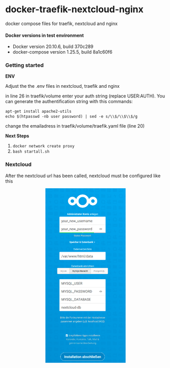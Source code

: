 # docker-traefik-nextcloud-nginx
docker compose files for traefik, nextcloud and nginx

#### Docker versions in test environment

- Docker version 20.10.6, build 370c289
- docker-compose version 1.25.5, build 8a1c60f6

### Getting started

**ENV**

Adjust the the .env files in nextcloud, traefik and  nginx

in line 26 in traefik/volume enter your auth string (replace USER:AUTH). You can generate the authentification string with this commands:
```
apt-get install apache2-utils
echo $(htpasswd -nb user password) | sed -e s/\\$/\\$\\$/g
```
change the emailadress in traefik/volume/traefik.yaml file (line 20)

**Next Steps**
1. ```docker network create proxy```
2. ```bash startall.sh``` 

### Nextcloud
After the nextcloud url has been called, nextcloud must be configured like this
<p align="center">
    <img src="/nextcloud.png" width="50%">
    <br/><br/>
</p>
